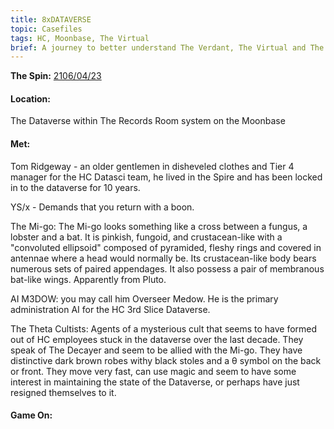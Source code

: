 ```yaml
---
title: 8xDATAVERSE
topic: Casefiles
tags: HC, Moonbase, The Virtual
brief: A journey to better understand The Verdant, The Virtual and The Mother of Daemons 
---
```


__The Spin:__ [2106/04/23](http://thespin.glitch.me/archive/2108-03-05)

#### Location:

The Dataverse within The Records Room system on the Moonbase

#### Met:

Tom Ridgeway - an older gentlemen in disheveled clothes and Tier 4 manager for the HC Datasci team, he lived in the Spire and has been locked in to the dataverse for 10 years. 

YS/x - Demands that you return with a boon.

The Mi-go: The Mi-go looks something like a cross between a fungus, a lobster and a bat. It is pinkish, fungoid, and crustacean-like with a "convoluted ellipsoid" composed of pyramided, fleshy rings and covered in antennae where a head would normally be. Its crustacean-like body bears numerous sets of paired appendages. It also possess a pair of membranous bat-like wings. Apparently from Pluto.

AI M3DOW: you may call him Overseer Medow. He is the primary administration AI for the HC 3rd Slice Dataverse. 

The Theta Cultists: Agents of a mysterious cult that seems to have formed out of HC employees stuck in the dataverse over the last decade. They speak of The Decayer and seem to be allied with the Mi-go. They have distinctive dark brown robes withy black stoles and a θ symbol on the back or front. They move very fast, can use magic and seem to have some interest in maintaining the state of the Dataverse, or perhaps have just resigned themselves to it. 

#### Game On:

